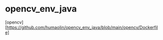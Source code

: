 # opencv_env_java
[opencv][https://github.com/humaolin/opencv_env_java/blob/main/opencv/Dockerfile]
